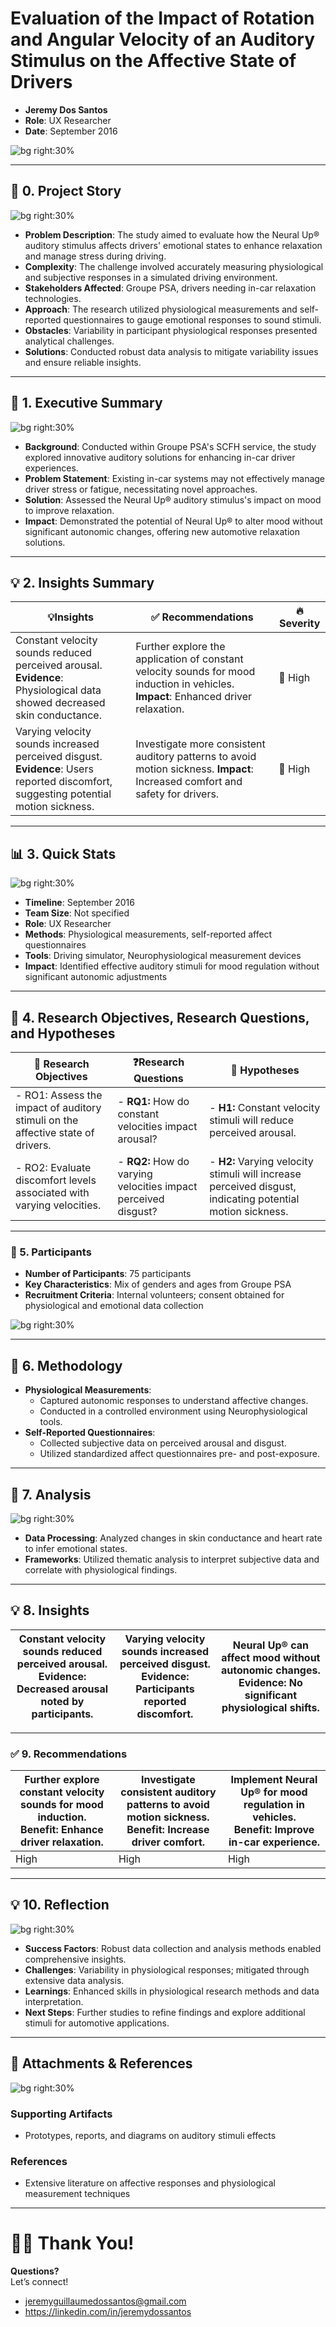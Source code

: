# Evaluation of the Impact of Rotation and Angular Velocity of an Auditory Stimulus on the Affective State of Drivers

- **Jeremy Dos Santos**
- **Role**: UX Researcher  
- **Date**: September 2016

![bg right:30%](https://via.placeholder.com/300)

---

## 📖 **0. Project Story**

![bg right:30%](https://via.placeholder.com/300)

- **Problem Description**: The study aimed to evaluate how the Neural Up® auditory stimulus affects drivers' emotional states to enhance relaxation and manage stress during driving.  
- **Complexity**: The challenge involved accurately measuring physiological and subjective responses in a simulated driving environment.  
- **Stakeholders Affected**: Groupe PSA, drivers needing in-car relaxation technologies.  
- **Approach**: The research utilized physiological measurements and self-reported questionnaires to gauge emotional responses to sound stimuli.  
- **Obstacles**: Variability in participant physiological responses presented analytical challenges.  
- **Solutions**: Conducted robust data analysis to mitigate variability issues and ensure reliable insights.  

---

## 💬 **1. Executive Summary**

![bg right:30%](https://via.placeholder.com/300)

- **Background**: Conducted within Groupe PSA's SCFH service, the study explored innovative auditory solutions for enhancing in-car driver experiences.
- **Problem Statement**: Existing in-car systems may not effectively manage driver stress or fatigue, necessitating novel approaches.
- **Solution**: Assessed the Neural Up® auditory stimulus's impact on mood to improve relaxation.
- **Impact**: Demonstrated the potential of Neural Up® to alter mood without significant autonomic changes, offering new automotive relaxation solutions.

---

## 💡 **2. Insights Summary**

| 💡**Insights**                                                        | ✅ Recommendations                                                         | 🔥 Severity                  |
| --------------------------------------------------------------------- | ------------------------------------------------------------------------- | ---------------------------- |
| Constant velocity sounds reduced perceived arousal. **Evidence**: Physiological data showed decreased skin conductance. | Further explore the application of constant velocity sounds for mood induction in vehicles. **Impact**: Enhanced driver relaxation. | 🔴 High                      |
| Varying velocity sounds increased perceived disgust. **Evidence**: Users reported discomfort, suggesting potential motion sickness. | Investigate more consistent auditory patterns to avoid motion sickness. **Impact**: Increased comfort and safety for drivers. | 🔴 High                      |

---

## 📊 **3. Quick Stats**

![bg right:30%](https://via.placeholder.com/300)

- **Timeline**: September 2016  
- **Team Size**: Not specified  
- **Role**: UX Researcher   
- **Methods**: Physiological measurements, self-reported affect questionnaires  
- **Tools**: Driving simulator, Neurophysiological measurement devices  
- **Impact**: Identified effective auditory stimuli for mood regulation without significant autonomic adjustments  

---

## 🎯 **4. Research Objectives, Research Questions, and Hypotheses**

| 🎯 **Research Objectives**                       | ❓**Research Questions**                        | 🔎 **Hypotheses**                                                                                                |
| ------------------------------------------------ | ---------------------------------------------- | ---------------------------------------------------------------------------------------------------------------- |
| - RO1: Assess the impact of auditory stimuli on the affective state of drivers. | - **RQ1:** How do constant velocities impact arousal?         | - **H1:** Constant velocity stimuli will reduce perceived arousal. |
| - RO2: Evaluate discomfort levels associated with varying velocities. | - **RQ2:** How do varying velocities impact perceived disgust? | - **H2:** Varying velocity stimuli will increase perceived disgust, indicating potential motion sickness. |

---

### 👥 5. **Participants**
- **Number of Participants**: 75 participants  
- **Key Characteristics**: Mix of genders and ages from Groupe PSA  
- **Recruitment Criteria**: Internal volunteers; consent obtained for physiological and emotional data collection  

![bg right:30%](https://via.placeholder.com/300)

---

## 🧪 **6. Methodology**

- **Physiological Measurements**:
  - Captured autonomic responses to understand affective changes.  
  - Conducted in a controlled environment using Neurophysiological tools.  
- **Self-Reported Questionnaires**:
  - Collected subjective data on perceived arousal and disgust.  
  - Utilized standardized affect questionnaires pre- and post-exposure.  

---

## 🔬 **7. Analysis**

![bg right:30%](https://via.placeholder.com/300)

- **Data Processing**: Analyzed changes in skin conductance and heart rate to infer emotional states.  
- **Frameworks**: Utilized thematic analysis to interpret subjective data and correlate with physiological findings.  

---

## 💡 **8. Insights**

| **Constant velocity sounds reduced perceived arousal.**<br> **Evidence**: Decreased arousal noted by participants. | **Varying velocity sounds increased perceived disgust.**<br> **Evidence**: Participants reported discomfort. | **Neural Up® can affect mood without autonomic changes.**<br> **Evidence**: No significant physiological shifts. |
| --------------------------------------------------------------------------- | ----------------------------------------------------------------------- | ----------------------------------------------------------------------- |

---

### ✅ **9. Recommendations**

| **Further explore constant velocity sounds for mood induction.**<br>**Benefit**: Enhance driver relaxation. | **Investigate consistent auditory patterns to avoid motion sickness.**<br>**Benefit**: Increase driver comfort. | **Implement Neural Up® for mood regulation in vehicles.**<br>**Benefit**: Improve in-car experience. |
| ----------------------------------------------------------------- | -------------------------------------------------------------- | ----------------------------------------------------------------- |
| High                                             | High                                          | High                                             |

---

## 💡 **10. Reflection**

![bg right:30%](https://via.placeholder.com/300)

- **Success Factors**: Robust data collection and analysis methods enabled comprehensive insights.  
- **Challenges**: Variability in physiological responses; mitigated through extensive data analysis.  
- **Learnings**: Enhanced skills in physiological research methods and data interpretation.  
- **Next Steps**: Further studies to refine findings and explore additional stimuli for automotive applications.  

---

## 📎 **Attachments & References**

![bg right:30%](https://via.placeholder.com/300)

### Supporting Artifacts
- Prototypes, reports, and diagrams on auditory stimuli effects  

### References
- Extensive literature on affective responses and physiological measurement techniques  

---

# 🙏🏼 Thank You!

**Questions?**  
Let’s connect!  
- jeremyguillaumedossantos@gmail.com
- https://linkedin.com/in/jeremydossantos
